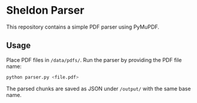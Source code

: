 # Sheldon Parser

This repository contains a simple PDF parser using PyMuPDF.

## Usage

Place PDF files in `/data/pdfs/`. Run the parser by providing the PDF file name:

```bash
python parser.py <file.pdf>
```

The parsed chunks are saved as JSON under `/output/` with the same base name.

